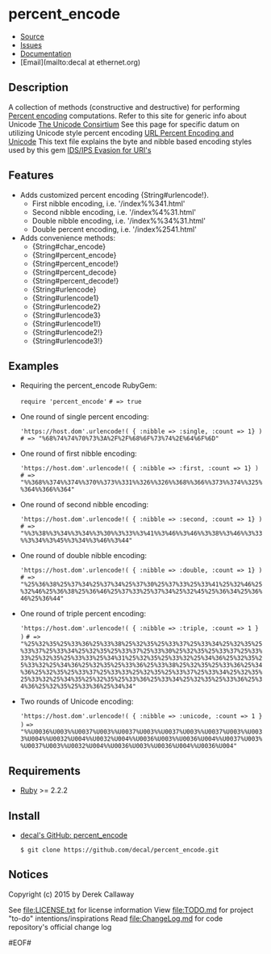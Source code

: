 # percent_encode 

* [Source](https://github.com/decal/percent_encode)
* [Issues](https://github.com/decal/percent_encode/issues)
* [Documentation](http://rubydoc.info/gems/percent_encode)
* [Email](mailto:decal at ethernet.org)

## Description

A collection of methods (constructive and destructive) for performing
[Percent encoding](http://en.wikipedia.org/wiki/Percent_encoding) computations.
Refer to this site for generic info about Unicode
[The Unicode Consirtium](http://www.unicode.org)
See this page for specific datum on utilizing Unicode style percent encoding
[URL Percent Encoding and Unicode](http://http://xahlee.info/js/url_encoding_unicode.html)
This text file explains the byte and nibble based encoding styles used by this gem
[IDS/IPS Evasion for URI's](http://decal.sdf.org/doc/uris-ids-evasion.txt)

## Features

* Adds customized percent encoding {String#urlencode!}.
  * First nibble encoding, i.e. '/index%%341.html' 
  * Second nibble encoding, i.e. '/index%4%31.html'
  * Double nibble encoding, i.e. '/index%%34%31.html'
  * Double percent encoding, i.e. '/index%2541.html'
* Adds convenience methods:
  * {String#char_encode}
  * {String#percent_encode}
  * {String#percent_encode!}
  * {String#percent_decode}
  * {String#percent_decode!}
  * {String#urlencode}
  * {String#urlencode1}
  * {String#urlencode2}
  * {String#urlencode3}
  * {String#urlencode1!}
  * {String#urlencode2!}
  * {String#urlencode3!}

## Examples

* Requiring the percent_encode RubyGem:

   `require 'percent_encode'`
   `# => true`

* One round of single percent encoding:

   `'https://host.dom'.urlencode!( { :nibble => :single, :count => 1} )`
   `# => "%68%74%74%70%73%3A%2F%2F%68%6F%73%74%2E%64%6F%6D"`

* One round of first nibble encoding: 

   `'https://host.dom'.urlencode!( { :nibble => :first, :count => 1} )`
   `# => "%%368%%374%%374%%370%%373%%331%%326%%326%%368%%366%%373%%374%%325%%364%%366%%364"`

* One round of second nibble encoding: 

  `'https://host.dom'.urlencode!( { :nibble => :second, :count => 1} )`
  `# => "%%3%38%%3%34%%3%34%%3%30%%3%33%%3%41%%3%46%%3%46%%3%38%%3%46%%3%33%%3%34%%3%45%%3%34%%3%46%%3%44"`

* One round of double nibble encoding:

  `'https://host.dom'.urlencode!( { :nibble => :double, :count => 1} )`
  `# => "%25%36%38%25%37%34%25%37%34%25%37%30%25%37%33%25%33%41%25%32%46%25%32%46%25%36%38%25%36%46%25%37%33%25%37%34%25%32%45%25%36%34%25%36%46%25%36%44"`

* One round of triple percent encoding:

  `'https://host.dom'.urlencode!( { :nibble => :triple, :count => 1 } )`
  `# => "%25%32%35%25%33%36%25%33%38%25%32%35%25%33%37%25%33%34%25%32%35%25%33%37%25%33%34%25%32%35%25%33%37%25%33%30%25%32%35%25%33%37%25%33%33%25%32%35%25%33%33%25%34%31%25%32%35%25%33%32%25%34%36%25%32%35%25%33%32%25%34%36%25%32%35%25%33%36%25%33%38%25%32%35%25%33%36%25%34%36%25%32%35%25%33%37%25%33%33%25%32%35%25%33%37%25%33%34%25%32%35%25%33%32%25%34%35%25%32%35%25%33%36%25%33%34%25%32%35%25%33%36%25%34%36%25%32%35%25%33%36%25%34%34"`

* Two rounds of Unicode encoding:

  `'https://host.dom'.urlencode!( { :nibble => :unicode, :count => 1 } )`
  `=> "%%U0036%U003%%U0037%U003%%U0037%U003%%U0037%U003%%U0037%U003%%U0033%U004%%U0032%U004%%U0032%U004%%U0036%U003%%U0036%U004%%U0037%U003%%U0037%U003%%U0032%U004%%U0036%U003%%U0036%U004%%U0036%U004"`

## Requirements

* [Ruby](http://www.ruby-lang.org/) >= 2.2.2

## Install

* [decal's GitHub: percent_encode](https://github.com/decal/percent_encode/)

  `$ git clone https://github.com/decal/percent_encode.git`

## Notices

Copyright (c) 2015 by Derek Callaway

See [file:LICENSE.txt](LICENSE.txt) for license information
View [file:TODO.md](TODO.md) for project "to-do" intentions/inspirations
Read [file:ChangeLog.md](ChangeLog.md) for code repository's official change log

#EOF#
